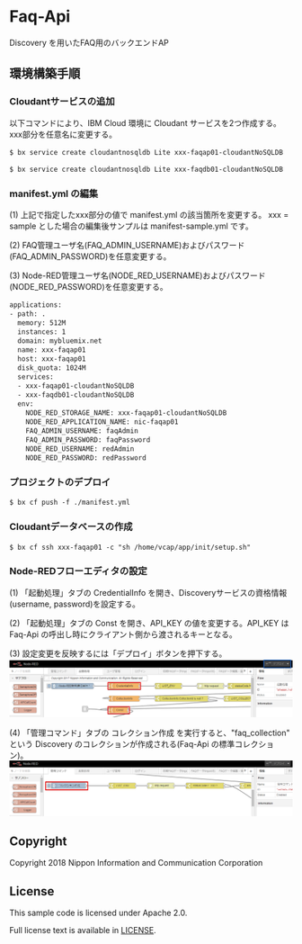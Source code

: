 # Faq-Api
Discovery を用いたFAQ用のバックエンドAP

## 環境構築手順

### Cloudantサービスの追加
以下コマンドにより、IBM Cloud 環境に Cloudant サービスを2つ作成する。xxx部分を任意名に変更する。
```
$ bx service create cloudantnosqldb Lite xxx-faqap01-cloudantNoSQLDB
```
```
$ bx service create cloudantnosqldb Lite xxx-faqdb01-cloudantNoSQLDB
```

### manifest.yml の編集
(1) 上記で指定したxxx部分の値で manifest.yml の該当箇所を変更する。
xxx = sample とした場合の編集後サンプルは manifest-sample.yml です。

(2) FAQ管理ユーザ名(FAQ_ADMIN_USERNAME)およびパスワード(FAQ_ADMIN_PASSWORD)を任意変更する。

(3) Node-RED管理ユーザ名(NODE_RED_USERNAME)およびパスワード(NODE_RED_PASSWORD)を任意変更する。

```
applications:
- path: .
  memory: 512M
  instances: 1
  domain: mybluemix.net
  name: xxx-faqap01
  host: xxx-faqap01
  disk_quota: 1024M
  services:
  - xxx-faqap01-cloudantNoSQLDB
  - xxx-faqdb01-cloudantNoSQLDB
  env:
    NODE_RED_STORAGE_NAME: xxx-faqap01-cloudantNoSQLDB
    NODE_RED_APPLICATION_NAME: nic-faqap01
    FAQ_ADMIN_USERNAME: faqAdmin
    FAQ_ADMIN_PASSWORD: faqPassword
    NODE_RED_USERNAME: redAdmin
    NODE_RED_PASSWORD: redPassword
```

### プロジェクトのデプロイ
```
$ bx cf push -f ./manifest.yml
```

### Cloudantデータベースの作成
```
$ bx cf ssh xxx-faqap01 -c "sh /home/vcap/app/init/setup.sh"
```

### Node-REDフローエディタの設定
(1) 「起動処理」タブの CredentialInfo を開き、Discoveryサービスの資格情報(username, password)を設定する。

(2) 「起動処理」タブの Const を開き、API_KEY の値を変更する。API_KEY は Faq-Api の呼出し時にクライアント側から渡されるキーとなる。

(3) 設定変更を反映するには「デプロイ」ボタンを押下する。
![1](init/img/CredentialAndConst.png)

(4) 「管理コマンド」タブの コレクション作成 を実行すると、"faq_collection" という Discovery のコレクションが作成される(Faq-Api の標準コレクション)。
![2](init/img/CreateCollection.png)

## Copyright
Copyright 2018 Nippon Information and Communication Corporation

## License
This sample code is licensed under Apache 2.0.

Full license text is available in [LICENSE](LICENSE).
